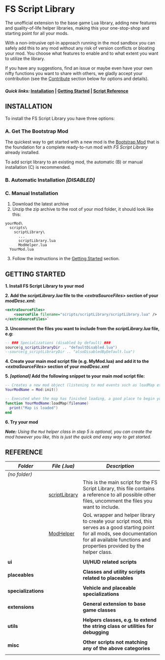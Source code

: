 # FS Script Library
The unofficial extension to the base game Lua library, adding new features and quality-of-life helper libraries, making this your one-stop-shop and starting point for all your mods. 

With a non-intrusive opt-in approach running in the mod sandbox you can safely add this to any mod without any risk of version conflicts or bloating your mod. You choose what features to enable and to what extent you want to utilize the library.

If you have any suggestions, find an issue or maybe even have your own nifty functions you want to share with others, we gladly accept your contribution (see the [Contribute](https://github.com/open-modding-alliance#-want-to-contribute) section below for options and details).

###

**_Quick links:_ [Installation](https://github.com/open-modding-alliance/ScriptLibrary?tab=readme-ov-file#installation) | [Getting Started](https://github.com/open-modding-alliance/ScriptLibrary?tab=readme-ov-file#getting-started) | [Script Reference](https://github.com/open-modding-alliance/ScriptLibrary?tab=readme-ov-file#reference)**


## INSTALLATION
To install the FS Script Library you have three options:

### A. Get The Bootstrap Mod
The quickest way to get started with a new mod is the [Bootstrap Mod](https://github.com/open-modding-alliance/BootstrapMod) that is the foundation for a complete ready-to-run mod with _FS Script Library_ already installed. 

To add script library to an existing mod, the automatic (B) or manual installation (C) is recommended.



### B. Automatic Installation _[DISABLED]_
<!--Run the script below via the command line in the root of your mod folder (e.g. '%UserProfile%/Documents/FarmingSimulator2022/mods/MyMods'):
```bash
curl -s http://myscript.com/download.bat | cmd
```
_**IMPORTANT**! Never trust code you download from the internet, please review the contents of the script above (URL) if you are not certain about the content._
-->

### C. Manual Installation

1. Download the latest archive
2. Unzip the zip archive to the root of your mod folder, it should look like this:
  ```
  yourMod\
    scripts\
      scriptLibrary\
        ...
        scriptLibrary.lua
        ModHelper.lua
    YourMod.lua
  ```
3. Follow the instructions in the [Getting Started](https://github.com/open-modding-alliance/BootstrapMod) section.

## GETTING STARTED

**1. Install FS Script Library to your mod**

**2. Add the _scriptLibrary.lua_ file to the _&lt;extraSourceFiles&gt;_ section of your _modDesc.xml_:**

```xml
<extraSourceFiles>
    <sourceFile filename="scripts/scriptLibrary/scriptLibrary.lua" />
</extraSourceFiles>`
```

**3. Uncomment the files you want to include from the _scriptLibrary.lua_ file, e.g:**

```lua
-- ### Specializations (disabled by default) ###
source(g_scriptLibraryDir .. "defaultDisabled.lua")
--source(g_scriptLibraryDir .. "alsoDisabledByDefault.lua")
```

**4. Create your main mod script file (e.g. MyMod.lua) and add it to the _&lt;extraSourceFiles&gt;_ section of your _modDesc.xml_**
   
**5. _[optional]_ Add the following snippet to your main mod script file:**

```lua
-- Creates a new mod object (listening to mod events such as loadMap etc)
YourModName = Mod:init()

-- Executed when the map has finished loading, a good place to begin your mod initialization
function YourModName:loadMap(filename) 
  print("Map is loaded")
end 
```

**6. Try your mod**
 
_**Note:** Using the `Mod` helper class in step 5 is optional, you can create the mod however you like, this is just the quick and easy way to get started._



## REFERENCE

| _Folder_ | _File (.lua)_ | _Description_ |
|-|-|-|
|_(no folder)_|||
||[scriptLibrary](docs/ScriptLibrary.md) | This is the main script for the FS Script Library, this file contains a reference to all possible other files, uncomment the files you want to include. |
|| [ModHelper](docs/ModHelper.md) | QoL wrapper and helper library to create your script mod, this serves as a good starting point for all mods, see documentation for all available functions and properties provided by the helper class. |
||||
| **ui** || **UI/HUD related scripts** |
||||
| **placeables** || **Classes and utility scripts related to placeables** |
||||
| **specializations** || **Vehicle and placeable specializations** |
||||
| **extensions** || **General extension to base game classes** |
||||
| **utils** || **Helpers classes, e.g. to extend the string class or utilities for debugging** |
||||
| **misc**||**Other scripts not matching any of the above categories**|
||||

<!--


| Folder|Description|
|-|-|
| ui|UI/HUD related scripts|
| placeables|Classes and utility scripts related to placeables|
| specializations|Vehicle and placeable specializations|
| extensions|General extension to base game classes|
| utils|Helpers classes, e.g. to extend the string class or utilities for debugging|
||
| **misc**|**Other scripts not matching any of the above categories**|
|[scriptLibrary](scripts/scriptLibrary/scriptLibrary.lua)|This is the main script for the FS Script Library, this file contains a reference to all possible other files, uncomment the files you want to include|
|[ModHelper](scripts/scriptLibrary/ModHelper.lua)|QoL wrapper and helper library to create your script mod, this serves as a good starting point for all mods|



| File|Description|
|-|-|
|[scriptLibrary](scripts/scriptLibrary/scriptLibrary.lua)|This is the main script for the FS Script Library, this file contains a reference to all possible other files, uncomment the files you want to include|
|[ModHelper](scripts/scriptLibrary/ModHelper.lua)|QoL wrapper and helper library to create your script mod, this serves as a good starting point for all mods|


### extensions
| File|Description|
|-|-|
|[ModHelper](https://link-url-here.org)|QoL wrapper and helper library to create your script mod|
|||



| _extensions_ |_General extension to base game classes_|
|-|-|
|[ModHelper](https://link-url-here.org)|QoL wrapper and helper library to create your script mod|
|||


-->